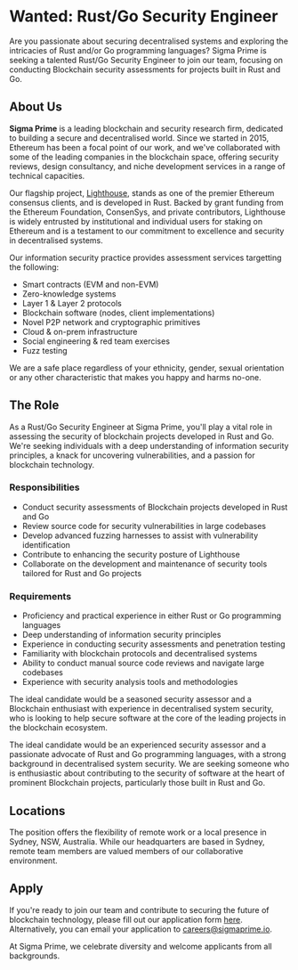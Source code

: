 # Wanted: Rust/Go Security Engineer

Are you passionate about securing decentralised systems and exploring the intricacies of Rust and/or Go programming languages? Sigma Prime is seeking a talented Rust/Go Security Engineer to join our team, focusing on conducting Blockchain security assessments for projects built in Rust and Go.

## About Us

**Sigma Prime** is a leading blockchain and security research firm,  dedicated to building a secure and decentralised world.  Since we started in 2015, Ethereum has been a focal point of our work, and we've collaborated with some of the leading companies in the blockchain space, offering security reviews, design consultancy, and niche development services in a range of technical capacities.

Our flagship project, [Lighthouse](https://lighthouse.sigmaprime.io/), stands as one of the premier Ethereum consensus clients, and is developed in Rust. Backed by grant funding from the Ethereum Foundation, ConsenSys, and private contributors, Lighthouse is widely entrusted by institutional and individual users for staking on Ethereum and is a testament to our commitment to excellence and security in decentralised systems.

Our information security practice provides assessment services targetting the following:

* Smart contracts (EVM and non-EVM)
* Zero-knowledge systems
* Layer 1 & Layer 2 protocols
* Blockchain software (nodes, client implementations)
* Novel P2P network and cryptographic primitives
* Cloud & on-prem infrastructure
* Social engineering & red team exercises
* Fuzz testing

We are a safe place regardless of your ethnicity, gender, sexual orientation or any other characteristic that makes you happy and harms no-one.

## The Role

As a Rust/Go Security Engineer at Sigma Prime, you'll play a vital role in assessing the security of blockchain projects developed in Rust and Go. We're seeking individuals with a deep understanding of information security principles, a knack for uncovering vulnerabilities, and a passion for blockchain technology.

### Responsibilities

* Conduct security assessments of Blockchain projects developed in Rust and Go
* Review source code for security vulnerabilities in large codebases
* Develop advanced fuzzing harnesses to assist with vulnerability identification
* Contribute to enhancing the security posture of Lighthouse
* Collaborate on the development and maintenance of security tools tailored for Rust and Go projects

### Requirements

* Proficiency and practical experience in either Rust or Go programming languages
* Deep understanding of information security principles
* Experience in conducting security assessments and penetration testing
* Familiarity with blockchain protocols and decentralised systems
* Ability to conduct manual source code reviews and navigate large codebases
* Experience with security analysis tools and methodologies

The ideal candidate would be a seasoned security assessor and a Blockchain enthusiast with experience in decentralised system security, who is looking to help secure software at the core of the leading projects in the blockchain ecosystem.

The ideal candidate would be an experienced security assessor and a passionate advocate of Rust and Go programming languages, with a strong background in decentralised system security. We are seeking someone who is enthusiastic about contributing to the security of software at the heart of prominent Blockchain projects, particularly those built in Rust and Go.

## Locations

The position offers the flexibility of remote work or a local presence in Sydney, NSW, Australia. While our headquarters are based in Sydney, remote team members are valued members of our collaborative environment.

## Apply

If you're ready to join our team and contribute to securing the future of blockchain technology, please fill out our application form [here](https://forms.gle/1AHYRya3iQTjdsuv9). Alternatively, you can email your application to [careers@sigmaprime.io](mailto:careers@sigmaprime.io).

At Sigma Prime, we celebrate diversity and welcome applicants from all backgrounds.
